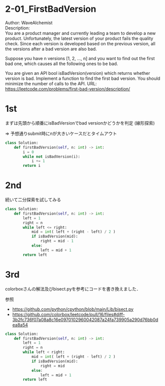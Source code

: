 # 2-01_FirstBadVersion
Author: WaveAlchemist  
Description:  
You are a product manager and currently leading a team to develop a new product. Unfortunately, the latest version of your product fails the quality check. Since each version is developed based on the previous version, all the versions after a bad version are also bad.

Suppose you have n versions [1, 2, ..., n] and you want to find out the first bad one, which causes all the following ones to be bad.

You are given an API bool isBadVersion(version) which returns whether version is bad. Implement a function to find the first bad version. You should minimize the number of calls to the API.
URL: https://leetcode.com/problems/first-bad-version/description/

# 1st
まずは先頭から順番にisBadVersionでbad versionかどうかを判定
(線形探索)

⇒ 予想通りsubmit時にnが大きいケースだとタイムアウト
``` Python
class Solution:
    def firstBadVersion(self, n: int) -> int:
        i = 0
        while not isBadVersion(i):
            i += 1
        return i
```

# 2nd 
続いて二分探索を試してみる

``` Python
class Solution:
    def firstBadVersion(self, n: int) -> int:
        left = 1
        right = n
        while left <= right:
            mid = int( left + (right - left) / 2 )
            if isBadVersion(mid):
                right = mid - 1 
            else:
                left = mid + 1
        return left
```

# 3rd
colorboxさんの解法及びbisect.pyを参考にコードを書き換えました．

参照
- https://github.com/python/cpython/blob/main/Lib/bisect.py
- https://github.com/colorbox/leetcode/pull/16/files#diff-3b2fc736f07a08a8c16e0970102960042087a24fa739905a290d76bb0dea8a54

``` Python
class Solution:
    def firstBadVersion(self, n: int) -> int:
        left = 1
        right = n
        while left < right:
            mid = int( left + (right - left) / 2 )
            if isBadVersion(mid):
                right = mid
            else:
                left = mid + 1
        return left
```
